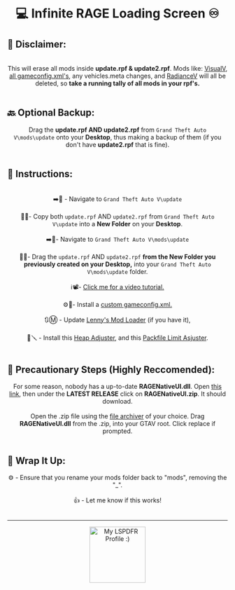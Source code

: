 <h1 align="center">💻  Infinite RAGE Loading Screen  ♾️</h1>

## 🔔 Disclaimer:
<p align="center">
<br>
This will erase all mods inside <b>update.rpf & update2.rpf</b>. Mods like: <a href="https://www.gta5-mods.com/misc/visualv" target="_blank">VisualV</a>, <a href="https://www.gta5-mods.com/misc/gta-5-gameconfig-300-cars">all gameconfig.xml's</a>, any vehicles.meta changes, and <a href="https://www.lcpdfr.com/downloads/gta5mods/datafile/9357-radiance-v/" target="_blank">RadianceV</a> will all be deleted, so <b>take a running tally of all mods in your rpf's.</b>
<br>
<br>
</p>

## 🔙 Optional Backup:

<p align="center">
Drag the <b>update.rpf AND update2.rpf</b> from <code>Grand Theft Auto V\mods\update</code> onto your <b>Desktop</b>, thus making a backup of them (if you don't have <b>update2.rpf</b> that is fine).
<br>
<br>
</p>

## 📃 Instructions:

<p align="center">
<br>
➡️📂 - Navigate to <code>Grand Theft Auto V\update</code>
<br>
<br>
📜👥- Copy both <code>update.rpf</code> AND <code>update2.rpf</code> from <code>Grand Theft Auto V\update</code> into a <b>New Folder</b> on your <b>Desktop</b>.
<br>
<br>
➡️📂- Navigate to <code>Grand Theft Auto V\mods\update</code>
<br>
<br>
🔁📂- Drag the <code>update.rpf</code> AND <code>update2.rpf</code> <b>from the New Folder you previously created on your Desktop,</b> into your <code>Grand Theft Auto V\mods\update</code> folder.
<br>
<br>
ℹ️📽️- <a href="https://i.darkvypr.com/replacing-update-rpf.mp4" target="_blank">Click me for a video tutorial.</a>
<br>
<br>
⚙️📝- Install a <a href="https://www.gta5-mods.com/misc/gta-5-gameconfig-300-cars" target="_blank">custom gameconfig.xml.</a>
<br>
<br>
🔃Ⓜ️ - Update <a href="https://www.lcpdfr.com/downloads/gta5mods/misc/25437-lennys-mod-loader/" target="_blank">Lenny's Mod Loader</a> (if you have it),
<br>
<br>
📜🪛 - Install this <a href="https://www.gta5-mods.com/tools/heapadjuster" target="_blank">Heap Adjuster</a>, and this <a href="https://www.gta5-mods.com/tools/packfile-limit-adjuster" target="_blank">Packfile Limit Asjuster</a>.
<br>
<br>
</p>

## 🧩 Precautionary Steps (Highly Reccomended):

<p align="center">
For some reason, nobody has a up-to-date <b>RAGENativeUI.dll</b>. Open <a href="https://github.com/alexguirre/RAGENativeUI/releases" target="_blank">this link</a>, then under the <b>LATEST RELEASE</b> click on <b>RAGENativeUI.zip</b>. It should download.
<br>
<br>
Open the .zip file using the <a href="https://en.wikipedia.org/wiki/File_archiver" target="_blank">file archiver</a> of your choice. Drag <b>RAGENativeUI.dll</b> from the .zip, into your GTAV root. Click replace if prompted.
<br>
<br>
</p>

## 🎁 Wrap It Up:

<p align="center">
⚙️ - Ensure that you rename your mods folder back to "mods", removing the "_".
<br>
<br>
👍 - Let me know if this works!
<br>
<br>
</p>

---

<p align="center">
<a href="https://www.lcpdfr.com/profile/449994-darkvypr/" target="_blank">
  <img src="https://s3-screenshots.int-cdn.lcpdfrusercontent.com/monthly_2019_02/frlogo.png.4027faac813ec4b7da555ea910fd5bda.png" alt="My LSPDFR Profile :)" width="128" height="128" style="display: flex; justify-content: center;">
</a>
</p>
